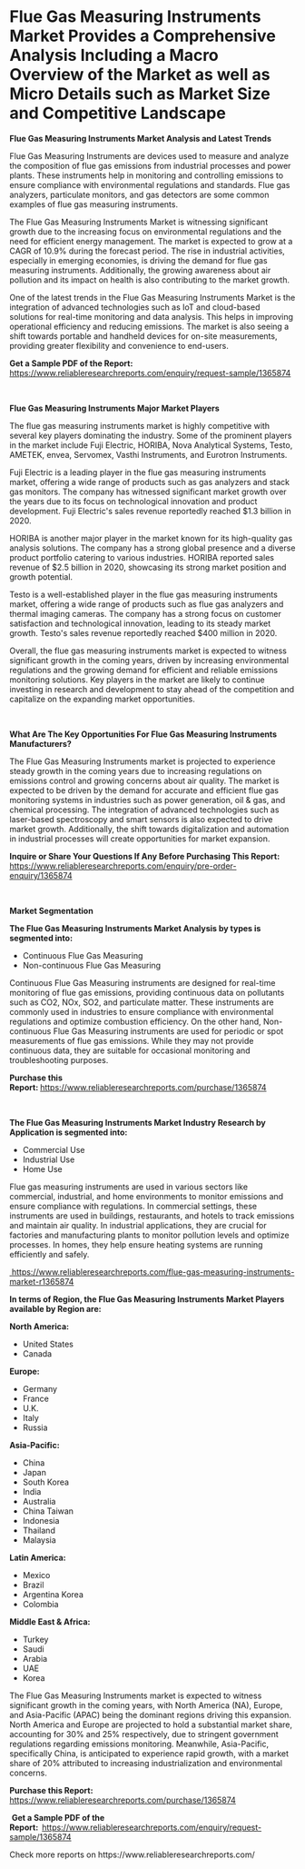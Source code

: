<p><h1>Flue Gas Measuring Instruments Market Provides a Comprehensive Analysis Including a Macro Overview of the Market as well as Micro Details such as Market Size and Competitive Landscape</h1></p><p><strong>Flue Gas Measuring Instruments Market Analysis and Latest Trends</strong></p>
<p><p>Flue Gas Measuring Instruments are devices used to measure and analyze the composition of flue gas emissions from industrial processes and power plants. These instruments help in monitoring and controlling emissions to ensure compliance with environmental regulations and standards. Flue gas analyzers, particulate monitors, and gas detectors are some common examples of flue gas measuring instruments.</p><p>The Flue Gas Measuring Instruments Market is witnessing significant growth due to the increasing focus on environmental regulations and the need for efficient energy management. The market is expected to grow at a CAGR of 10.9% during the forecast period. The rise in industrial activities, especially in emerging economies, is driving the demand for flue gas measuring instruments. Additionally, the growing awareness about air pollution and its impact on health is also contributing to the market growth.</p><p>One of the latest trends in the Flue Gas Measuring Instruments Market is the integration of advanced technologies such as IoT and cloud-based solutions for real-time monitoring and data analysis. This helps in improving operational efficiency and reducing emissions. The market is also seeing a shift towards portable and handheld devices for on-site measurements, providing greater flexibility and convenience to end-users.</p></p>
<p><strong>Get a Sample PDF of the Report:&nbsp;</strong> <a href="https://www.reliableresearchreports.com/enquiry/request-sample/1365874">https://www.reliableresearchreports.com/enquiry/request-sample/1365874</a></p>
<p>&nbsp;</p>
<p><strong>Flue Gas Measuring Instruments Major Market Players</strong></p>
<p><p>The flue gas measuring instruments market is highly competitive with several key players dominating the industry. Some of the prominent players in the market include Fuji Electric, HORIBA, Nova Analytical Systems, Testo, AMETEK, envea, Servomex, Vasthi Instruments, and Eurotron Instruments.</p><p>Fuji Electric is a leading player in the flue gas measuring instruments market, offering a wide range of products such as gas analyzers and stack gas monitors. The company has witnessed significant market growth over the years due to its focus on technological innovation and product development. Fuji Electric's sales revenue reportedly reached $1.3 billion in 2020.</p><p>HORIBA is another major player in the market known for its high-quality gas analysis solutions. The company has a strong global presence and a diverse product portfolio catering to various industries. HORIBA reported sales revenue of $2.5 billion in 2020, showcasing its strong market position and growth potential.</p><p>Testo is a well-established player in the flue gas measuring instruments market, offering a wide range of products such as flue gas analyzers and thermal imaging cameras. The company has a strong focus on customer satisfaction and technological innovation, leading to its steady market growth. Testo's sales revenue reportedly reached $400 million in 2020.</p><p>Overall, the flue gas measuring instruments market is expected to witness significant growth in the coming years, driven by increasing environmental regulations and the growing demand for efficient and reliable emissions monitoring solutions. Key players in the market are likely to continue investing in research and development to stay ahead of the competition and capitalize on the expanding market opportunities.</p></p>
<p>&nbsp;</p>
<p><strong>What Are The Key Opportunities For Flue Gas Measuring Instruments Manufacturers?</strong></p>
<p><p>The Flue Gas Measuring Instruments market is projected to experience steady growth in the coming years due to increasing regulations on emissions control and growing concerns about air quality. The market is expected to be driven by the demand for accurate and efficient flue gas monitoring systems in industries such as power generation, oil & gas, and chemical processing. The integration of advanced technologies such as laser-based spectroscopy and smart sensors is also expected to drive market growth. Additionally, the shift towards digitalization and automation in industrial processes will create opportunities for market expansion.</p></p>
<p><strong>Inquire or Share Your Questions If Any Before Purchasing This Report:</strong> <a href="https://www.reliableresearchreports.com/enquiry/pre-order-enquiry/1365874">https://www.reliableresearchreports.com/enquiry/pre-order-enquiry/1365874</a></p>
<p>&nbsp;</p>
<p><strong>Market Segmentation</strong></p>
<p><strong>The Flue Gas Measuring Instruments Market Analysis by types is segmented into:</strong></p>
<p><ul><li>Continuous Flue Gas Measuring</li><li>Non-continuous Flue Gas Measuring</li></ul></p>
<p><p>Continuous Flue Gas Measuring instruments are designed for real-time monitoring of flue gas emissions, providing continuous data on pollutants such as CO2, NOx, SO2, and particulate matter. These instruments are commonly used in industries to ensure compliance with environmental regulations and optimize combustion efficiency. On the other hand, Non-continuous Flue Gas Measuring instruments are used for periodic or spot measurements of flue gas emissions. While they may not provide continuous data, they are suitable for occasional monitoring and troubleshooting purposes.</p></p>
<p><strong>Purchase this Report:&nbsp;</strong><a href="https://www.reliableresearchreports.com/purchase/1365874">https://www.reliableresearchreports.com/purchase/1365874</a></p>
<p>&nbsp;</p>
<p><strong>The Flue Gas Measuring Instruments Market Industry Research by Application is segmented into:</strong></p>
<p><ul><li>Commercial Use</li><li>Industrial Use</li><li>Home Use</li></ul></p>
<p><p>Flue gas measuring instruments are used in various sectors like commercial, industrial, and home environments to monitor emissions and ensure compliance with regulations. In commercial settings, these instruments are used in buildings, restaurants, and hotels to track emissions and maintain air quality. In industrial applications, they are crucial for factories and manufacturing plants to monitor pollution levels and optimize processes. In homes, they help ensure heating systems are running efficiently and safely.</p></p>
<p><a href="https://www.reliableresearchreports.com/flue-gas-measuring-instruments-market-r1365874">&nbsp;https://www.reliableresearchreports.com/flue-gas-measuring-instruments-market-r1365874</a></p>
<p><strong>In terms of Region, the Flue Gas Measuring Instruments Market Players available by Region are:</strong></p>
<p>
    <p> <strong> North America: </strong>
        <ul>
            <li>United States</li>
            <li>Canada</li>
        </ul>
        </p> 
    <p> <strong> Europe: </strong>
        <ul>
            <li>Germany</li>
            <li>France</li>
            <li>U.K.</li>
            <li>Italy</li>
            <li>Russia</li>
        </ul>
        </p> 
    <p> <strong> Asia-Pacific: </strong>
        <ul>
            <li>China</li>
            <li>Japan</li>
            <li>South Korea</li>
            <li>India</li>
            <li>Australia</li>
            <li>China Taiwan</li>
            <li>Indonesia</li>
            <li>Thailand</li>
            <li>Malaysia</li>
        </ul>
        </p> 
    <p> <strong> Latin America: </strong>
        <ul>
            <li>Mexico</li>
            <li>Brazil</li>
            <li>Argentina Korea</li>
            <li>Colombia</li>
        </ul>
        </p> 
    <p> <strong> Middle East & Africa: </strong>
        <ul>
            <li>Turkey</li>
            <li>Saudi</li>
            <li>Arabia</li>
            <li>UAE</li>
            <li>Korea</li>
        </ul>
    </p>
    </p>
<p><p>The Flue Gas Measuring Instruments market is expected to witness significant growth in the coming years, with North America (NA), Europe, and Asia-Pacific (APAC) being the dominant regions driving this expansion. North America and Europe are projected to hold a substantial market share, accounting for 30% and 25% respectively, due to stringent government regulations regarding emissions monitoring. Meanwhile, Asia-Pacific, specifically China, is anticipated to experience rapid growth, with a market share of 20% attributed to increasing industrialization and environmental concerns.</p></p>
<p><strong>Purchase this Report: </strong><a href="https://www.reliableresearchreports.com/purchase/1365874">https://www.reliableresearchreports.com/purchase/1365874</a></p>
<p>&nbsp;<strong>Get a Sample PDF of the Report:&nbsp;&nbsp;</strong><a href="https://www.reliableresearchreports.com/enquiry/request-sample/1365874">https://www.reliableresearchreports.com/enquiry/request-sample/1365874</a></p>
<p><strong></strong></p>
<p>Check more reports on https://www.reliableresearchreports.com/</p>